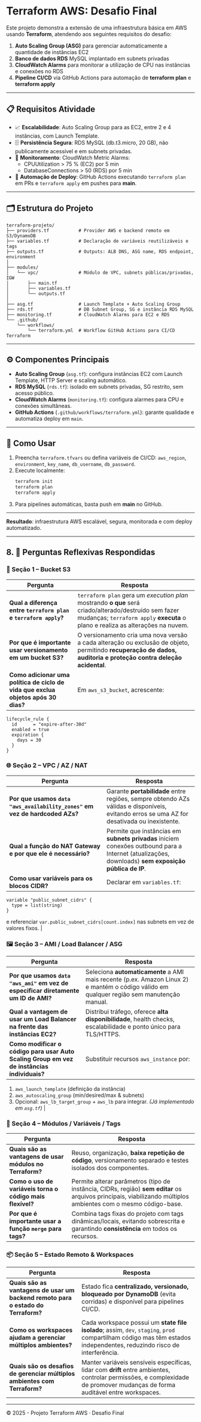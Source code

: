 # Terraform AWS: Desafio Final

Este projeto demonstra a extensão de uma infraestrutura básica em AWS usando **Terraform**, atendendo aos seguintes requisitos do desafio:

1. **Auto Scaling Group (ASG)** para gerenciar automaticamente a quantidade de instâncias EC2  
2. **Banco de dados RDS** MySQL implantado em subnets privadas  
3. **CloudWatch Alarms** para monitorar a utilização de CPU nas instâncias e conexões no RDS  
4. **Pipeline CI/CD** via GitHub Actions para automação de **terraform plan** e **terraform apply**

---

## 📋 Requisitos Atividade

- 📈 **Escalabilidade**: Auto Scaling Group para as EC2, entre 2 e 4 instâncias, com Launch Template.  
- 🗄️ **Persistência Segura**: RDS MySQL (db.t3.micro, 20 GB), não publicamente acessível e em subnets privadas.  
- 🔔 **Monitoramento**: CloudWatch Metric Alarms:  
  - CPUUtilization > 75 % (EC2) por 5 min  
  - DatabaseConnections > 50 (RDS) por 5 min  
- 🤖 **Automação de Deploy**: GitHub Actions executando `terraform plan` em PRs e `terraform apply` em pushes para **main**.

---

## 🗂️ Estrutura do Projeto

```text
terraform-projeto/
├── providers.tf           # Provider AWS e backend remoto em S3/DynamoDB
├── variables.tf           # Declaração de variáveis reutilizáveis e tags
├── outputs.tf             # Outputs: ALB DNS, ASG name, RDS endpoint, environment
│
├── modules/
│   └── vpc/               # Módulo de VPC, subnets públicas/privadas, IGW
│       ├── main.tf
│       ├── variables.tf
│       └── outputs.tf
│
├── asg.tf                 # Launch Template + Auto Scaling Group
├── rds.tf                 # DB Subnet Group, SG e instância RDS MySQL
├── monitoring.tf          # CloudWatch Alarms para EC2 e RDS
└── .github/
    └── workflows/
        └── terraform.yml  # Workflow GitHub Actions para CI/CD Terraform
```

---

## ⚙️ Componentes Principais

- **Auto Scaling Group** (`asg.tf`): configura instâncias EC2 com Launch Template, HTTP Server e scaling automático.  
- **RDS MySQL** (`rds.tf`): isolado em subnets privadas, SG restrito, sem acesso público.  
- **CloudWatch Alarms** (`monitoring.tf`): configura alarmes para CPU e conexões simultâneas.  
- **GitHub Actions** (`.github/workflows/terraform.yml`): garante qualidade e automatiza deploy em `main`.

---

## 🚀 Como Usar

1. Preencha `terraform.tfvars` ou defina variáveis de CI/CD: `aws_region`, `environment`, `key_name`, `db_username`, `db_password`.  
2. Execute localmente:  
   ```bash
   terraform init
   terraform plan
   terraform apply
   ```
3. Para pipelines automáticas, basta push em **main** no GitHub.

---

**Resultado**: infraestrutura AWS escalável, segura, monitorada e com deploy automatizado.

---

## 8. 🧠 Perguntas Reflexivas Respondidas

### 📑 Seção 1 – Bucket S3

| Pergunta                                                                          | Resposta                                                                                                                                           |
|-----------------------------------------------------------------------------------|----------------------------------------------------------------------------------------------------------------------------------------------------|
| **Qual a diferença entre `terraform plan` e `terraform apply`?**                  | `terraform plan` gera um _execution plan_ mostrando **o que** será criado/alterado/destruído sem fazer mudanças; `terraform apply` **executa** o plano e realiza as alterações na nuvem. |
| **Por que é importante usar versionamento em um bucket S3?**                      | O versionamento cria uma nova versão a cada alteração ou exclusão de objeto, permitindo **recuperação de dados, auditoria e proteção contra deleção acidental**.                         |
| **Como adicionar uma política de ciclo de vida que exclua objetos após 30 dias?** | Em `aws_s3_bucket`, acrescente:  
```hcl
lifecycle_rule {
  id      = "expire-after-30d"
  enabled = true
  expiration {
    days = 30
  }
}
```                                                                                                                                            

### 🌐 Seção 2 – VPC / AZ / NAT

| Pergunta                                                                                          | Resposta                                                                                                                                                                                   |
|---------------------------------------------------------------------------------------------------|--------------------------------------------------------------------------------------------------------------------------------------------------------------------------------------------|
| **Por que usamos `data "aws_availability_zones"` em vez de hardcoded AZs?**                      | Garante **portabilidade** entre regiões, sempre obtendo AZs válidas e disponíveis, evitando erros se uma AZ for desativada ou inexistente.                                                |
| **Qual a função do NAT Gateway e por que ele é necessário?**                                      | Permite que instâncias em **subnets privadas** iniciem conexões outbound para a Internet (atualizações, downloads) **sem exposição pública de IP**.                                        |
| **Como usar variáveis para os blocos CIDR?**                                                     | Declarar em `variables.tf`:  
```hcl
variable "public_subnet_cidrs" {
  type = list(string)
}
```  
e referenciar `var.public_subnet_cidrs[count.index]` nas subnets em vez de valores fixos.                                         |

### 🖼️ Seção 3 – AMI / Load Balancer / ASG

| Pergunta                                                                          | Resposta                                                                                                                                                      |
|-----------------------------------------------------------------------------------|---------------------------------------------------------------------------------------------------------------------------------------------------------------|
| **Por que usamos `data "aws_ami"` em vez de especificar diretamente um ID de AMI?** | Seleciona **automaticamente** a AMI mais recente (p.ex. Amazon Linux 2) e mantém o código válido em qualquer região sem manutenção manual.                         |
| **Qual a vantagem de usar um Load Balancer na frente das instâncias EC2?**        | Distribui tráfego, oferece **alta disponibilidade**, health checks, escalabilidade e ponto único para TLS/HTTPS.                                               |
| **Como modificar o código para usar Auto Scaling Group em vez de instâncias individuais?** | Substituir recursos `aws_instance` por:  
1. `aws_launch_template` (definição da instância)  
2. `aws_autoscaling_group` (min/desired/max & subnets)  
3. Opcional: `aws_lb_target_group` + `aws_lb` para integrar. *(Já implementado em `asg.tf`)* |

### 🧩 Seção 4 – Módulos / Variáveis / Tags

| Pergunta                                           | Resposta                                                                                                                               |
|----------------------------------------------------|----------------------------------------------------------------------------------------------------------------------------------------|
| **Quais são as vantagens de usar módulos no Terraform?** | Reuso, organização, **baixa repetição de código**, versionamento separado e testes isolados dos componentes.                             |
| **Como o uso de variáveis torna o código mais flexível?** | Permite alterar parâmetros (tipo de instância, CIDRs, região) **sem editar** os arquivos principais, viabilizando múltiplos ambientes com o mesmo código-base. |
| **Por que é importante usar a função `merge` para tags?**   | Combina tags fixas do projeto com tags dinâmicas/locais, evitando sobrescrita e garantindo **consistência** em todos os recursos.       |

### 📦 Seção 5 – Estado Remoto & Workspaces

| Pergunta                                                              | Resposta                                                                                                                                                                                      |
|-----------------------------------------------------------------------|-----------------------------------------------------------------------------------------------------------------------------------------------------------------------------------------------|
| **Quais são as vantagens de usar um backend remoto para o estado do Terraform?** | Estado fica **centralizado, versionado, bloqueado por DynamoDB** (evita corridas) e disponível para pipelines CI/CD.                                                                            |
| **Como os workspaces ajudam a gerenciar múltiplos ambientes?**        | Cada workspace possui um **state file isolado**; assim, `dev`, `staging`, `prod` compartilham código mas têm estados independentes, reduzindo risco de interferência.                         |
| **Quais são os desafios de gerenciar múltiplos ambientes com Terraform?** | Manter variáveis sensíveis específicas, lidar com **drift** entre ambientes, controlar permissões, e complexidade de promover mudanças de forma auditável entre workspaces. |

---

© 2025 - Projeto Terraform AWS · Desafio Final
